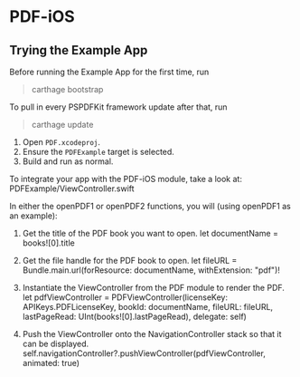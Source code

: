 # PDF-iOS

## Trying the Example App

Before running the Example App for the first time, run
> carthage bootstrap

To pull in every PSPDFKit framework update after that, run
> carthage update

1. Open `PDF.xcodeproj`.
2. Ensure the `PDFExample` target is selected.
3. Build and run as normal.

To integrate your app with the PDF-iOS module, take a look at:
PDFExample/ViewController.swift

In either the openPDF1 or openPDF2 functions, you will
(using openPDF1 as an example):

1. Get the title of the PDF book you want to open.
let documentName = books![0].title

2. Get the file handle for the PDF book to open.
let fileURL = Bundle.main.url(forResource: documentName, withExtension: "pdf")!

3. Instantiate the ViewController from the PDF module to render the PDF.
let pdfViewController = PDFViewController(licenseKey: APIKeys.PDFLicenseKey, bookId: documentName, fileURL: fileURL, lastPageRead: UInt(books![0].lastPageRead), delegate: self)

4. Push the ViewController onto the NavigationController stack so that it can be displayed.
self.navigationController?.pushViewController(pdfViewController, animated: true)


